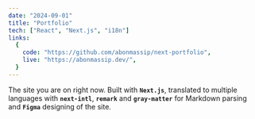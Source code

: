 ```yaml
---
date: "2024-09-01"
title: "Portfolio"
tech: ["React", "Next.js", "i18n"]
links:
  {
    code: "https://github.com/abonmassip/next-portfolio",
    live: "https://abonmassip.dev/",
  }
---
```


The site you are on right now. Built with **`Next.js`**, translated to multiple languages with **`next-intl`**, **`remark`** and **`gray-matter`** for Markdown parsing and **`Figma`** designing of the site.

